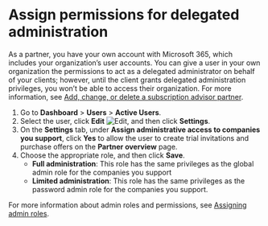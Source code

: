 # Assign permissions for delegated administration

As a partner, you have your own account with Microsoft 365, which includes your organization’s user accounts. You can give a user in your own organization the permissions to act as a delegated administrator on behalf of your clients; however, until the client grants delegated administration privileges, you won’t be able to access their organization. For more information, see [Add, change, or delete a subscription advisor partner](https://docs.microsoft.com/en-us/office365/admin/misc/add-partner?redirectSourcePath=%2fen-us%2farticle%2fadd-or-delete-a-delegated-admin-201ccb3b-6011-4bf1-a6b2-84e7cc1ee2d0&view=o365-worldwide).

1. Go to **Dashboard** > **Users** > **Active Users**.
2. Select the user, click **Edit** ![Edit](https://support.content.office.net/en-us/media/2f8948c1-e4f3-4022-b9cd-37fed066056e.png), and then click **Settings**.
3. On the **Settings** tab, under **Assign administrative access to companies you support**, click **Yes** to allow the user to create trial invitations and purchase offers on the **Partner overview** page.
4. Choose the appropriate role, and then click **Save**.
   - **Full administration**: This role has the same privileges as the global admin role for the companies you support
   - **Limited administration**: This role has the same privileges as the password admin role for the companies you support.

For more information about admin roles and permissions, see [Assigning admin roles](https://support.microsoft.com/en-us/topic/eac4d046-1afd-4f1a-85fc-8219c79e1504).